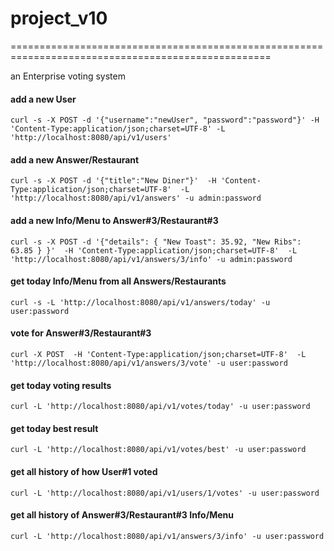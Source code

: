 # project_v10
===================================================================================================

an Enterprise voting system

#### add a new User
`curl -s -X POST -d '{"username":"newUser", "password":"password"}'
-H 'Content-Type:application/json;charset=UTF-8'
-L 'http://localhost:8080/api/v1/users'`

#### add a new Answer/Restaurant
`curl -s -X POST -d '{"title":"New Diner"}' 
-H 'Content-Type:application/json;charset=UTF-8' 
-L 'http://localhost:8080/api/v1/answers' -u admin:password`

#### add a new Info/Menu to Answer#3/Restaurant#3
`curl -s -X POST -d '{"details": { "New Toast": 35.92, "New Ribs": 63.85 } }' 
-H 'Content-Type:application/json;charset=UTF-8' 
-L 'http://localhost:8080/api/v1/answers/3/info' -u admin:password`

#### get today Info/Menu from all Answers/Restaurants
`curl -s -L 'http://localhost:8080/api/v1/answers/today' -u user:password`

#### vote for Answer#3/Restaurant#3
`curl -X POST 
-H 'Content-Type:application/json;charset=UTF-8' 
-L 'http://localhost:8080/api/v1/answers/3/vote' -u user:password`

#### get today voting results
`curl -L 'http://localhost:8080/api/v1/votes/today' -u user:password`

#### get today best result
`curl -L 'http://localhost:8080/api/v1/votes/best' -u user:password`

#### get all history of how User#1 voted
`curl -L 'http://localhost:8080/api/v1/users/1/votes' -u user:password`

#### get all history of Answer#3/Restaurant#3 Info/Menu
`curl -L 'http://localhost:8080/api/v1/answers/3/info' -u user:password`
